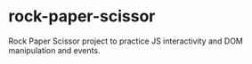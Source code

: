 # rock-paper-scissor
Rock Paper Scissor project to practice JS interactivity and DOM manipulation and events.
